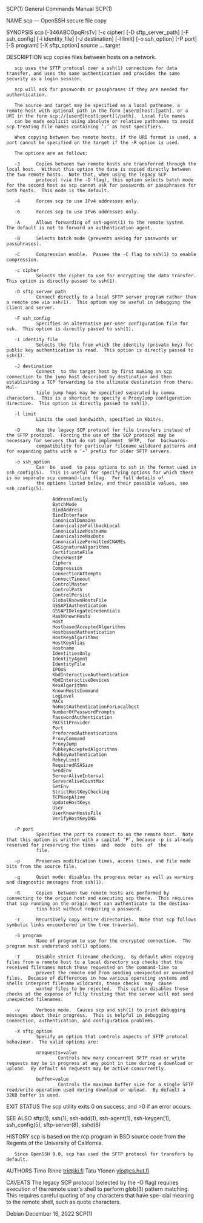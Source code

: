 SCP(1)                                                                                     General Commands Manual                                                                                   SCP(1)

NAME
       scp — OpenSSH secure file copy

SYNOPSIS
       scp [-346ABCOpqRrsTv] [-c cipher] [-D sftp_server_path] [-F ssh_config] [-i identity_file] [-J destination] [-l limit] [-o ssh_option] [-P port] [-S program] [-X sftp_option] source ... target

DESCRIPTION
       scp copies files between hosts on a network.

       scp uses the SFTP protocol over a ssh(1) connection for data transfer, and uses the same authentication and provides the same security as a login session.

       scp will ask for passwords or passphrases if they are needed for authentication.

       The source and target may be specified as a local pathname, a remote host with optional path in the form [user@]host:[path], or a URI in the form scp://[user@]host[:port][/path].  Local file names
       can be made explicit using absolute or relative pathnames to avoid scp treating file names containing ‘:’ as host specifiers.

       When copying between two remote hosts, if the URI format is used, a port cannot be specified on the target if the -R option is used.

       The options are as follows:

       -3      Copies between two remote hosts are transferred through the local host.  Without this option the data is copied directly between the two remote hosts.  Note that, when using the legacy SCP
               protocol (via the -O flag), this option selects batch mode for the second host as scp cannot ask for passwords or passphrases for both hosts.  This mode is the default.

       -4      Forces scp to use IPv4 addresses only.

       -6      Forces scp to use IPv6 addresses only.

       -A      Allows forwarding of ssh-agent(1) to the remote system.  The default is not to forward an authentication agent.

       -B      Selects batch mode (prevents asking for passwords or passphrases).

       -C      Compression enable.  Passes the -C flag to ssh(1) to enable compression.

       -c cipher
               Selects the cipher to use for encrypting the data transfer.  This option is directly passed to ssh(1).

       -D sftp_server_path
               Connect directly to a local SFTP server program rather than a remote one via ssh(1).  This option may be useful in debugging the client and server.

       -F ssh_config
               Specifies an alternative per-user configuration file for ssh.  This option is directly passed to ssh(1).

       -i identity_file
               Selects the file from which the identity (private key) for public key authentication is read.  This option is directly passed to ssh(1).

       -J destination
               Connect  to the target host by first making an scp connection to the jump host described by destination and then establishing a TCP forwarding to the ultimate destination from there.  Mul‐
               tiple jump hops may be specified separated by comma characters.  This is a shortcut to specify a ProxyJump configuration directive.  This option is directly passed to ssh(1).

       -l limit
               Limits the used bandwidth, specified in Kbit/s.

       -O      Use the legacy SCP protocol for file transfers instead of the SFTP protocol.  Forcing the use of the SCP protocol may be necessary for servers that do not implement  SFTP,  for  backwards-
               compatibility for particular filename wildcard patterns and for expanding paths with a ‘~’ prefix for older SFTP servers.

       -o ssh_option
               Can  be  used  to pass options to ssh in the format used in ssh_config(5).  This is useful for specifying options for which there is no separate scp command-line flag.  For full details of
               the options listed below, and their possible values, see ssh_config(5).

                     AddressFamily
                     BatchMode
                     BindAddress
                     BindInterface
                     CanonicalDomains
                     CanonicalizeFallbackLocal
                     CanonicalizeHostname
                     CanonicalizeMaxDots
                     CanonicalizePermittedCNAMEs
                     CASignatureAlgorithms
                     CertificateFile
                     CheckHostIP
                     Ciphers
                     Compression
                     ConnectionAttempts
                     ConnectTimeout
                     ControlMaster
                     ControlPath
                     ControlPersist
                     GlobalKnownHostsFile
                     GSSAPIAuthentication
                     GSSAPIDelegateCredentials
                     HashKnownHosts
                     Host
                     HostbasedAcceptedAlgorithms
                     HostbasedAuthentication
                     HostKeyAlgorithms
                     HostKeyAlias
                     Hostname
                     IdentitiesOnly
                     IdentityAgent
                     IdentityFile
                     IPQoS
                     KbdInteractiveAuthentication
                     KbdInteractiveDevices
                     KexAlgorithms
                     KnownHostsCommand
                     LogLevel
                     MACs
                     NoHostAuthenticationForLocalhost
                     NumberOfPasswordPrompts
                     PasswordAuthentication
                     PKCS11Provider
                     Port
                     PreferredAuthentications
                     ProxyCommand
                     ProxyJump
                     PubkeyAcceptedAlgorithms
                     PubkeyAuthentication
                     RekeyLimit
                     RequiredRSASize
                     SendEnv
                     ServerAliveInterval
                     ServerAliveCountMax
                     SetEnv
                     StrictHostKeyChecking
                     TCPKeepAlive
                     UpdateHostKeys
                     User
                     UserKnownHostsFile
                     VerifyHostKeyDNS

       -P port
               Specifies the port to connect to on the remote host.  Note that this option is written with a capital ‘P’, because -p is already reserved for preserving the times  and  mode  bits  of  the
               file.

       -p      Preserves modification times, access times, and file mode bits from the source file.

       -q      Quiet mode: disables the progress meter as well as warning and diagnostic messages from ssh(1).

       -R      Copies  between two remote hosts are performed by connecting to the origin host and executing scp there.  This requires that scp running on the origin host can authenticate to the destina‐
               tion host without requiring a password.

       -r      Recursively copy entire directories.  Note that scp follows symbolic links encountered in the tree traversal.

       -S program
               Name of program to use for the encrypted connection.  The program must understand ssh(1) options.

       -T      Disable strict filename checking.  By default when copying files from a remote host to a local directory scp checks that the received filenames match those requested on the command-line to
               prevent the remote end from sending unexpected or unwanted files.  Because of differences in how various operating systems and shells interpret filename wildcards, these checks  may  cause
               wanted files to be rejected.  This option disables these checks at the expense of fully trusting that the server will not send unexpected filenames.

       -v      Verbose mode.  Causes scp and ssh(1) to print debugging messages about their progress.  This is helpful in debugging connection, authentication, and configuration problems.

       -X sftp_option
               Specify an option that controls aspects of SFTP protocol behaviour.  The valid options are:

               nrequests=value
                       Controls how many concurrent SFTP read or write requests may be in progress at any point in time during a download or upload.  By default 64 requests may be active concurrently.

               buffer=value
                       Controls the maximum buffer size for a single SFTP read/write operation used during download or upload.  By default a 32KB buffer is used.

EXIT STATUS
       The scp utility exits 0 on success, and >0 if an error occurs.

SEE ALSO
       sftp(1), ssh(1), ssh-add(1), ssh-agent(1), ssh-keygen(1), ssh_config(5), sftp-server(8), sshd(8)

HISTORY
       scp is based on the rcp program in BSD source code from the Regents of the University of California.

       Since OpenSSH 9.0, scp has used the SFTP protocol for transfers by default.

AUTHORS
       Timo Rinne <tri@iki.fi>
       Tatu Ylonen <ylo@cs.hut.fi>

CAVEATS
       The legacy SCP protocol (selected by the -O flag) requires execution of the remote user's shell to perform glob(3) pattern matching.  This requires careful quoting of any characters that have spe‐
       cial meaning to the remote shell, such as quote characters.

Debian                                                                                       December 16, 2022                                                                                       SCP(1)
